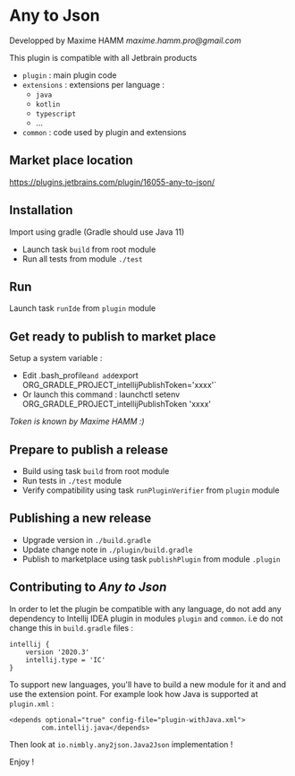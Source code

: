 # Any to Json

Developped by Maxime HAMM
_maxime.hamm.pro@gmail.com_

This plugin is compatible with all Jetbrain products

- `plugin` : main plugin code
- `extensions` : extensions per language :
    - `java` 
    - `kotlin`
    - `typescript`
    - ...
- `common` : code used by plugin and extensions

## Market place location
https://plugins.jetbrains.com/plugin/16055-any-to-json/

## Installation
Import using gradle (Gradle should use Java 11)
- Launch task `build` from root module
- Run all tests from module `./test`

## Run
Launch task `runIde` from `plugin` module

## Get ready to publish to market place
Setup a system variable :
- Edit .bash_profile` and add `export ORG_GRADLE_PROJECT_intellijPublishToken='xxxx'`
- Or launch this command : launchctl setenv ORG_GRADLE_PROJECT_intellijPublishToken 'xxxx'

_Token is known by Maxime HAMM :)_

## Prepare to publish a release
- Build using task `build` from root module 
- Run tests in `./test` module
- Verify compatibility using task `runPluginVerifier` from `plugin` module

## Publishing a new release
- Upgrade version in `./build.gradle`
- Update change note in `./plugin/build.gradle`
- Publish to marketplace using task `publishPlugin` from module `.plugin`

## Contributing to _Any to Json_

In order to let the plugin be compatible with any language,
do not add any dependency to Intellij IDEA plugin
in modules `plugin` and `common`. i.e do not change
this in `build.gradle` files :
```
intellij {
    version '2020.3'
    intellij.type = 'IC' 
}
 ```

To support new languages, you'll have to build a new module for it
and and use the extension point.
For example look how Java is supported at `plugin.xml` :
```
<depends optional="true" config-file="plugin-withJava.xml">
        com.intellij.java</depends>
```
Then look at `io.nimbly.any2json.Java2Json` implementation !

Enjoy !


